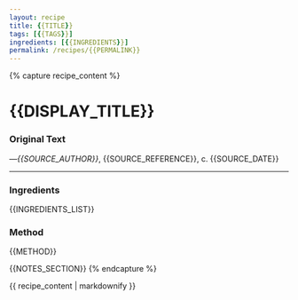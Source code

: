 ```yaml
---
layout: recipe
title: {{TITLE}}
tags: [{{TAGS}}]
ingredients: [{{INGREDIENTS}}]
permalink: /recipes/{{PERMALINK}}
---
```


{% capture recipe_content %}
# {{DISPLAY_TITLE}}

### Original Text
<!-- TODO: Add original {{LANGUAGE}} text from {{SOURCE}} -->

<!-- TODO: Add English translation -->

—*{{SOURCE_AUTHOR}}*, {{SOURCE_REFERENCE}}, c. {{SOURCE_DATE}}

___

<!-- TODO: Add description paragraph about this dish -->

### Ingredients
{{INGREDIENTS_LIST}}

### Method
{{METHOD}}

{{NOTES_SECTION}}
{% endcapture %}

{{ recipe_content | markdownify }}